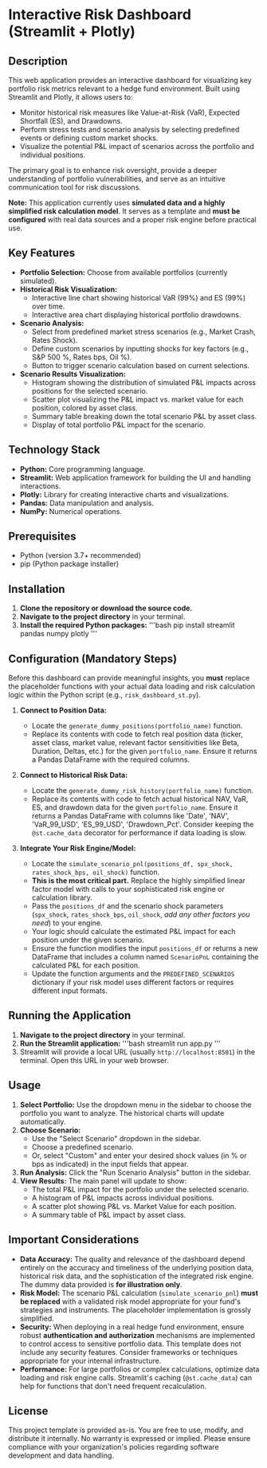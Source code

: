 # Interactive Risk Dashboard (Streamlit + Plotly)

## Description

This web application provides an interactive dashboard for visualizing key portfolio risk metrics relevant to a hedge fund environment. Built using Streamlit and Plotly, it allows users to:

*   Monitor historical risk measures like Value-at-Risk (VaR), Expected Shortfall (ES), and Drawdowns.
*   Perform stress tests and scenario analysis by selecting predefined events or defining custom market shocks.
*   Visualize the potential P&L impact of scenarios across the portfolio and individual positions.

The primary goal is to enhance risk oversight, provide a deeper understanding of portfolio vulnerabilities, and serve as an intuitive communication tool for risk discussions.

**Note:** This application currently uses **simulated data and a highly simplified risk calculation model**. It serves as a template and **must be configured** with real data sources and a proper risk engine before practical use.

## Key Features

*   **Portfolio Selection:** Choose from available portfolios (currently simulated).
*   **Historical Risk Visualization:**
    *   Interactive line chart showing historical VaR (99%) and ES (99%) over time.
    *   Interactive area chart displaying historical portfolio drawdowns.
*   **Scenario Analysis:**
    *   Select from predefined market stress scenarios (e.g., Market Crash, Rates Shock).
    *   Define custom scenarios by inputting shocks for key factors (e.g., S&P 500 %, Rates bps, Oil %).
    *   Button to trigger scenario calculation based on current selections.
*   **Scenario Results Visualization:**
    *   Histogram showing the distribution of simulated P&L impacts across positions for the selected scenario.
    *   Scatter plot visualizing the P&L impact vs. market value for each position, colored by asset class.
    *   Summary table breaking down the total scenario P&L by asset class.
    *   Display of total portfolio P&L impact for the scenario.

## Technology Stack

*   **Python:** Core programming language.
*   **Streamlit:** Web application framework for building the UI and handling interactions.
*   **Plotly:** Library for creating interactive charts and visualizations.
*   **Pandas:** Data manipulation and analysis.
*   **NumPy:** Numerical operations.

## Prerequisites

*   Python (version 3.7+ recommended)
*   pip (Python package installer)

## Installation

1.  **Clone the repository or download the source code.**
2.  **Navigate to the project directory** in your terminal.
3.  **Install the required Python packages:**
    '''bash
    pip install streamlit pandas numpy plotly
    '''

## Configuration (Mandatory Steps)

Before this dashboard can provide meaningful insights, you **must** replace the placeholder functions with your actual data loading and risk calculation logic within the Python script (e.g., `risk_dashboard_st.py`).

1.  **Connect to Position Data:**
    *   Locate the `generate_dummy_positions(portfolio_name)` function.
    *   Replace its contents with code to fetch real position data (ticker, asset class, market value, relevant factor sensitivities like Beta, Duration, Deltas, etc.) for the given `portfolio_name`. Ensure it returns a Pandas DataFrame with the required columns.

2.  **Connect to Historical Risk Data:**
    *   Locate the `generate_dummy_risk_history(portfolio_name)` function.
    *   Replace its contents with code to fetch actual historical NAV, VaR, ES, and drawdown data for the given `portfolio_name`. Ensure it returns a Pandas DataFrame with columns like 'Date', 'NAV', 'VaR_99_USD', 'ES_99_USD', 'Drawdown_Pct'. Consider keeping the `@st.cache_data` decorator for performance if data loading is slow.

3.  **Integrate Your Risk Engine/Model:**
    *   Locate the `simulate_scenario_pnl(positions_df, spx_shock, rates_shock_bps, oil_shock)` function.
    *   **This is the most critical part.** Replace the highly simplified linear factor model with calls to your sophisticated risk engine or calculation library.
    *   Pass the `positions_df` and the scenario shock parameters (`spx_shock`, `rates_shock_bps`, `oil_shock`, *add any other factors you need*) to your engine.
    *   Your logic should calculate the estimated P&L impact for each position under the given scenario.
    *   Ensure the function modifies the input `positions_df` or returns a new DataFrame that includes a column named `ScenarioPnL` containing the calculated P&L for each position.
    *   Update the function arguments and the `PREDEFINED_SCENARIOS` dictionary if your risk model uses different factors or requires different input formats.

## Running the Application

1.  **Navigate to the project directory** in your terminal.
2.  **Run the Streamlit application:**
    '''bash
    streamlit run app.py
    '''
3.  Streamlit will provide a local URL (usually `http://localhost:8501`) in the terminal. Open this URL in your web browser.

## Usage

1.  **Select Portfolio:** Use the dropdown menu in the sidebar to choose the portfolio you want to analyze. The historical charts will update automatically.
2.  **Choose Scenario:**
    *   Use the "Select Scenario" dropdown in the sidebar.
    *   Choose a predefined scenario.
    *   Or, select "Custom" and enter your desired shock values (in % or bps as indicated) in the input fields that appear.
3.  **Run Analysis:** Click the "Run Scenario Analysis" button in the sidebar.
4.  **View Results:** The main panel will update to show:
    *   The total P&L impact for the portfolio under the selected scenario.
    *   A histogram of P&L impacts across individual positions.
    *   A scatter plot showing P&L vs. Market Value for each position.
    *   A summary table of P&L impact by asset class.

## Important Considerations

*   **Data Accuracy:** The quality and relevance of the dashboard depend entirely on the accuracy and timeliness of the underlying position data, historical risk data, and the sophistication of the integrated risk engine. The dummy data provided is **for illustration only**.
*   **Risk Model:** The scenario P&L calculation (`simulate_scenario_pnl`) **must be replaced** with a validated risk model appropriate for your fund's strategies and instruments. The placeholder implementation is grossly simplified.
*   **Security:** When deploying in a real hedge fund environment, ensure robust **authentication and authorization** mechanisms are implemented to control access to sensitive portfolio data. This template does not include any security features. Consider frameworks or techniques appropriate for your internal infrastructure.
*   **Performance:** For large portfolios or complex calculations, optimize data loading and risk engine calls. Streamlit's caching (`@st.cache_data`) can help for functions that don't need frequent recalculation.

## License

This project template is provided as-is. You are free to use, modify, and distribute it internally. No warranty is expressed or implied. Please ensure compliance with your organization's policies regarding software development and data handling.